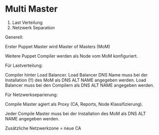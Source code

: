 # Multi Master

1. Last Verteilung
2. Netzwerk Separation

Generell:

Erster Puppet Master wird Master of Masters (MoM)

Weitere Puppet Compiler werden als Node vom MoM  konfiguriert.

Für Lastverteilung:

Compiler hinter Load Balancer.
Load Balancer DNS Name muss bei der Installation (!!) des MoM als DNS ALT NAME angegeben werden.
Load Balancer muss bei den Compilern als DNS ALT NAME angegeben werden.

Für Netzwerkseparierung:

Compile Master agiert als Proxy (CA, Reports, Node Klassifizierung).

Jeder Compile Master muss bei der Installation des MoM als DNS ALT NAME angegeben werden.

Zusätzliche Netzwerkzone = neue CA
